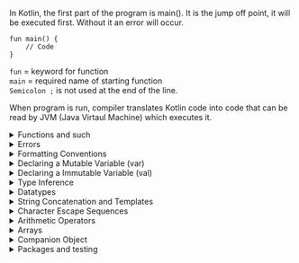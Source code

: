 In Kotlin, the first part of the program is main(). It is the jump off point, it will be executed first.
Without it an error will occur.
```
fun main() {
    // Code
}
```
`fun` = keyword for function<br>
`main` = required name of starting function<br>
`Semicolon ;` is not used at the end of the line.

When program is run, compiler translates Kotlin code into 
code that can be read by JVM (Java Virtaul Machine) which executes it.<br>

<details>
  <summary>Functions and such</summary>

`// For line comments`<br>
`/* */` Multiline comments <br>
`println()` prints a value to the output terminal and adds new line <br>
`print()`  prints without creating new line <br>
`print("${typeTest::class.simpleName}")` check the type of a variable <br>
`readLine()` to tell the program to pause until some type of input is given by the user
<br>
A function can take parameters as such:
```
fun isPangramResult(sentence: String, isAPangram: Boolean) {
        // With multiple parameter inputs, you have to name them. (a: Int b: String)
        if (isAPangram) {
            println("\"$sentence\" is a Pangram")
        } else {
            println("\"$sentence\" is not a Pangram")
        }
    }
```
</details>
<details>
  <summary>Errors</summary>

`Error.kt:2:3: error: unresolved reference: blabla`<br>
First number, 2, means the error is in line 2.<br>
Second number, 3, in which character number on the line.<br>
The text following `error:` describes the error.

</details>
<details>
  <summary>Formatting Conventions</summary>

`Indentation` Code within the body should be indented 4 spaces.<br>
`Comments` When writing a comment, add a space (" ") between // and the start of the comment.<br>
`Curly Brackets` Place the opening curly bracket { on the same line as the function() construct.

</details>
<details>
  <summary>Declaring a Mutable Variable (var)</summary>

```
var variableName: Type = value
```
var = beginning of variable declaration <br>
variableName in camelCase <br>
Type = Datatype <br>
initialize with a value after = <br>
```
var notePlayed: String // declaration
 
notePlayed = "B" // initialization 
``` 

`var textEntries: Int?` declares an empty variable called textEntries that can hold an Int value or null.<br>
The ? at the end of the type (Int?) makes the variable nullable.<br> 
This means that it's possible to assign null to it, as well as any valid Int value.<br>

</details>
<details>
  <summary>Declaring a Immutable Variable (val)</summary>
Immutable variables are denoted by the val keyword and are often referred to as constants in some languages.<br>

```
val variableName: Type = value 
```
</details>
<details>
  <summary>Type Inference</summary>

Type inference indicates that the compiler can infer the type of a declared variable,<br> 
and its data type can be omitted in the declaration.
```
var lightsOn: Boolean = true
```
```
var lightsOn = true // valid declaration
```
Regardless of how a variable is declared,<br> its type cannot change throughout a program.
</details>
<details>
  <summary>Datatypes</summary>
Variables don't need datatypes perse,<br>
functions do need datatypes (and return type!)<br>
String = "This is a string"<br>
Char = "A"<br>
Int = 1<br>
Double = 3.14<br>
// Fun fact

/* A single emoji is made up of Unicode characters.
Thus, it will be interpreted as a String
and must always be wrapped in double quotes:  */

var emoji = "U+1F601"
</details>
<details>
  <summary>String Concatenation and Templates</summary>

```
Concatenation: "Hello, " + variableName + "!"

Template: "Hello, $variableName!" 
```

```
var firstName = "Mike" 
var lastName = "Wazowski" 

println(firstName + " " + lastName) 
// Prints: Mike Wazowski
```
In addition to outputting the result of a concatenated String, we can also store this process in a variable for later use. For example:
```
val userGreeting = firstName + " " + lastName + ", how are you doing today?" 
 
println(userGreeting
// Prints: Mike Wazowski, how are you doing today?
```

</details>
<details>
  <summary>Character Escape Sequences</summary>

```
    \n Inserts a new line
    \t Inserts a tab
    \r Inserts a carriage return
    \' Inserts a single quote
    \" Inserts a double quote
    \\ Inserts a backslash
    \$ Inserts the dollar symbol
```
Use `\` like: <br>
`print("\"May the Force be with you.\" -Star Wars, 1977")`
</details>
<details>
  <summary>Arithmetic Operators</summary>

```
    + addition
    - subtraction
    * multiplication
    / division
    % modulus (divides and gives the remainder)
```
</details>
<details>
  <summary>Arrays</summary>

In Kotlin, arrays are not a native data type, but a mutable collection of similar items which are represented by the Array class.
<br><br>
### There are 2 ways.<br>
Using `arrayOf()`:<br>
```
fun main()
{
    // declaring an array using arrayOf()
    val arrayname = arrayOf(1, 2, 3, 4, 5)
    for (i in 0..arrayname.size-1)
    {
        print(" "+arrayname[i])
    }
    println()
    // declaring an array using arrayOf<Int>
    val arrayname2 = arrayOf<Int>(10, 20, 30, 40, 50)
    for (i in 0..arrayname2.size-1)
    {
        print(" "+arrayname2[i])
    }
}
```
Using the array constructor:<br>
```

fun main()
{
    val arrayname = Array(5, { i -> i * 1 })
    for (i in 0..arrayname.size-1)
    {
        println(arrayname[i])
    }
}
```
The array size is 5, the lambda expression initializes the elements.<br>

### Accessing and modifying arrays

An array in Kotlin is basically a class. Therefore, we can access the data of a class object via its member functions. The get() and set() functions are said to be member functions.

The get() method takes a single parameter—the index of the element and returns the value of the item at that index.<br>
Syntax:<br>
`val x = num.get(0)`<br>
The set() method takes 2 parameters: the index of the element and the value to be inserted.<br>
Syntax:<br>
`num.set(1, 3)`<br>
The above code sets the value of the second element in the array to 3.<br>
<br>
Using the index operator [ ] –<br>

The [ ] operator can be used to access and modify arrays.<br>
To access an array element, the syntax would be:<br><br>
`val x = num[1]`<br>
This will assign the value of the second element in num to x.<br>
<br>
To modify an array element, we should do:<br>
`num[2] = 5;`<br>
This will change the value of the third element in the num array to 5.<br>
<br>
### Traversing Arrays –
Using the for-loop:<br>
```
fun main()
{
    val num = arrayOf<Int>(1, 2, 3, 4, 5)
    num.set(0, 10)
    num.set(1, 6)
    for (i in num.indices)
    {
    println(num[i])
    }
}
```
Using the range of the array:<br>
```
fun main()
{
    val arrayname = arrayOf<Int>(1, 2, 3, 4, 5)
    for (i in 0..arrayname.size-1)
    {
        println(arrayname[i])
    }
}
```
Using the foreach loop:<br>
```
fun main()
{
    val arrayname = arrayOf<Int>(1, 2, 3, 4, 5)
    arrayname.forEach({ index -> println(index) })
}
```
</details>
<details>
  <summary>Companion Object</summary>
To directly use a class method without creating a class instance.<br>
Companion object is static and only has access to itself.<br>
Preferable is to use it through a class instance though for re-usability.<br>
</details>
<details>
  <summary>Packages and testing</summary>
Project specific business logic (function code) like classes are put in the `main` of packages. <br>
Tests are put in the `test` folder of the package.<br>
Main and test use the same hierarchy.<br>

assertEquals(expected = false, actual = isAPangram) explicit
assertEquals(false, isAPangram) inexplicit
</details>